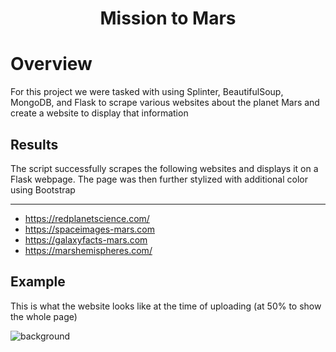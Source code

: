 <h1 Align="Center">
  
  Mission to Mars

  # Overview
  
  <p>For this project we were tasked with using Splinter, BeautifulSoup, MongoDB, and Flask to scrape various websites about the planet Mars and create a website to display that information</p>
  
  ## Results
<p>The script successfully scrapes the following websites and displays it on a Flask webpage. The page was then further stylized with additional color using Bootstrap</p>

***
* https://redplanetscience.com/
* https://spaceimages-mars.com
* https://galaxyfacts-mars.com
* https://marshemispheres.com/

## Example
  <p>This is what the website looks like at the time of uploading (at 50% to show the whole page) </p>
  
![background](https://user-images.githubusercontent.com/106105597/187043437-6c26c89f-e5c1-4423-bdca-9c9e2f20646f.png)
